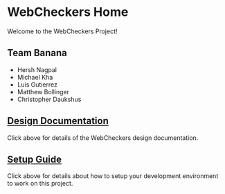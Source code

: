 # WebCheckers Home

Welcome to the WebCheckers Project!

## Team Banana

* Hersh Nagpal
* Michael Kha
* Luis Gutierrez
* Matthew Bollinger
* Christopher Daukshus

## [Design Documentation](DesignDoc.md)

Click above for details of the WebCheckers design documentation.

## [Setup Guide](SetupGuide)

Click above for details about how to setup your development environment to work on this project.
